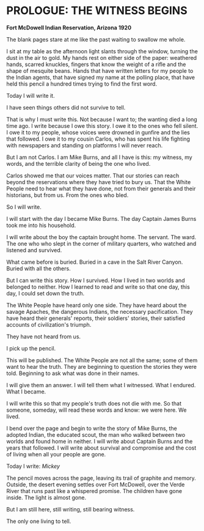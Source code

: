 # PROLOGUE: THE WITNESS BEGINS

**Fort McDowell Indian Reservation, Arizona**
**1920**

The blank pages stare at me like the past waiting to swallow me whole.

I sit at my table as the afternoon light slants through the window, turning the dust in the air to gold. My hands rest on either side of the paper: weathered hands, scarred knuckles, fingers that know the weight of a rifle and the shape of mesquite beans. Hands that have written letters for my people to the Indian agents, that have signed my name at the polling place, that have held this pencil a hundred times trying to find the first word.

Today I will write it.

I have seen things others did not survive to tell.

That is why I must write this. Not because I want to; the wanting died a long time ago. I write because I owe this story. I owe it to the ones who fell silent. I owe it to my people, whose voices were drowned in gunfire and the lies that followed. I owe it to my cousin Carlos, who has spent his life fighting with newspapers and standing on platforms I will never reach.

But I am not Carlos. I am Mike Burns, and all I have is this: my witness, my words, and the terrible clarity of being the one who lived.

Carlos showed me that our voices matter. That our stories can reach beyond the reservations where they have tried to bury us. That the White People need to hear what they have done, not from their generals and their historians, but from us. From the ones who bled.

So I will write.

I will start with the day I became Mike Burns. The day Captain James Burns took me into his household.

I will write about the boy the captain brought home. The servant. The ward. The one who who slept in the corner of military quarters, who watched and listened and survived.

What came before is buried. Buried in a cave in the Salt River Canyon. Buried with all the others.

But I can write this story. How I survived. How I lived in two worlds and belonged to neither. How I learned to read and write so that one day, this day, I could set down the truth.

The White People have heard only one side. They have heard about the savage Apaches, the dangerous Indians, the necessary pacification. They have heard their generals' reports, their soldiers' stories, their satisfied accounts of civilization's triumph.

They have not heard from us.

I pick up the pencil.

This will be published. The White People are not all the same; some of them want to hear the truth. They are beginning to question the stories they were told. Beginning to ask what was done in their names.

I will give them an answer. I will tell them what I witnessed. What I endured. What I became.

I will write this so that my people's truth does not die with me. So that someone, someday, will read these words and know: we were here. We lived.

I bend over the page and begin to write the story of Mike Burns, the adopted Indian, the educated scout, the man who walked between two worlds and found home in neither. I will write about Captain Burns and the years that followed. I will write about survival and compromise and the cost of living when all your people are gone.


Today I write: *Mickey*

The pencil moves across the page, leaving its trail of graphite and memory. Outside, the desert evening settles over Fort McDowell, over the Verde River that runs past like a whispered promise. The children have gone inside. The light is almost gone.

But I am still here, still writing, still bearing witness.

The only one living to tell.

